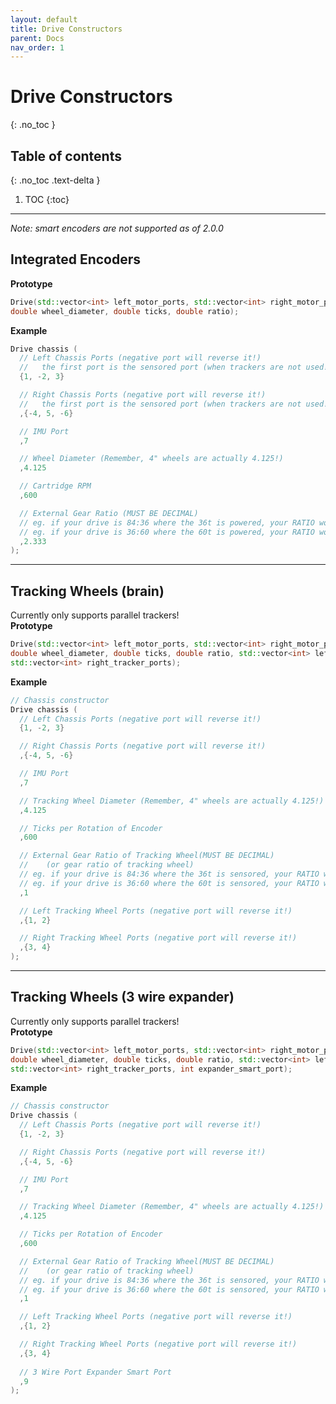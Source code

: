 ```yaml
---
layout: default
title: Drive Constructors
parent: Docs
nav_order: 1
---
```



# **Drive Constructors**
{: .no_toc }

## Table of contents
{: .no_toc .text-delta }

1. TOC
{:toc}


---

*Note: smart encoders are not supported as of 2.0.0*

## Integrated Encoders
**Prototype**
```cpp
Drive(std::vector<int> left_motor_ports, std::vector<int> right_motor_ports, int imu_port, 
double wheel_diameter, double ticks, double ratio);
```
**Example**  
```cpp
Drive chassis (
  // Left Chassis Ports (negative port will reverse it!)
  //   the first port is the sensored port (when trackers are not used!)
  {1, -2, 3}

  // Right Chassis Ports (negative port will reverse it!)
  //   the first port is the sensored port (when trackers are not used!)
  ,{-4, 5, -6}

  // IMU Port
  ,7

  // Wheel Diameter (Remember, 4" wheels are actually 4.125!)
  ,4.125

  // Cartridge RPM
  ,600

  // External Gear Ratio (MUST BE DECIMAL)
  // eg. if your drive is 84:36 where the 36t is powered, your RATIO would be 2.333.
  // eg. if your drive is 36:60 where the 60t is powered, your RATIO would be 0.6.
  ,2.333
);
```


---


## Tracking Wheels (brain)
Currently only supports parallel trackers!  
**Prototype**
```cpp
Drive(std::vector<int> left_motor_ports, std::vector<int> right_motor_ports, int imu_port, 
double wheel_diameter, double ticks, double ratio, std::vector<int> left_tracker_ports,
std::vector<int> right_tracker_ports);
```
**Example**
```cpp
// Chassis constructor
Drive chassis (
  // Left Chassis Ports (negative port will reverse it!)
  {1, -2, 3}

  // Right Chassis Ports (negative port will reverse it!)
  ,{-4, 5, -6}

  // IMU Port
  ,7

  // Tracking Wheel Diameter (Remember, 4" wheels are actually 4.125!)
  ,4.125

  // Ticks per Rotation of Encoder
  ,600

  // External Gear Ratio of Tracking Wheel(MUST BE DECIMAL)
  //    (or gear ratio of tracking wheel)
  // eg. if your drive is 84:36 where the 36t is sensored, your RATIO would be 2.333.
  // eg. if your drive is 36:60 where the 60t is sensored, your RATIO would be 0.6.
  ,1

  // Left Tracking Wheel Ports (negative port will reverse it!)
  ,{1, 2}

  // Right Tracking Wheel Ports (negative port will reverse it!)
  ,{3, 4}
);
```


---


## Tracking Wheels (3 wire expander)
Currently only supports parallel trackers!  
**Prototype**
```cpp
Drive(std::vector<int> left_motor_ports, std::vector<int> right_motor_ports, int imu_port, 
double wheel_diameter, double ticks, double ratio, std::vector<int> left_tracker_ports, 
std::vector<int> right_tracker_ports, int expander_smart_port);
```
**Example**
```cpp
// Chassis constructor
Drive chassis (
  // Left Chassis Ports (negative port will reverse it!)
  {1, -2, 3}

  // Right Chassis Ports (negative port will reverse it!)
  ,{-4, 5, -6}

  // IMU Port
  ,7

  // Tracking Wheel Diameter (Remember, 4" wheels are actually 4.125!)
  ,4.125

  // Ticks per Rotation of Encoder
  ,600

  // External Gear Ratio of Tracking Wheel(MUST BE DECIMAL)
  //    (or gear ratio of tracking wheel)
  // eg. if your drive is 84:36 where the 36t is sensored, your RATIO would be 2.333.
  // eg. if your drive is 36:60 where the 60t is sensored, your RATIO would be 0.6.
  ,1

  // Left Tracking Wheel Ports (negative port will reverse it!)
  ,{1, 2}

  // Right Tracking Wheel Ports (negative port will reverse it!)
  ,{3, 4}
  
  // 3 Wire Port Expander Smart Port
  ,9
);
```